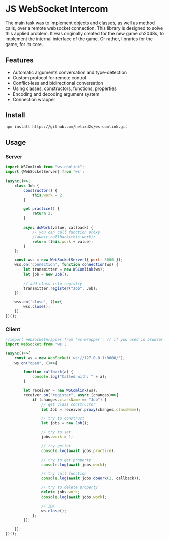 # JS WebSocket Intercom

The main task was to implement objects and classes, as well as method calls, over a remote websocket connection. This library is designed to solve this applied problem. It was originally created for the new game ch2048s, to implement the internal interface of the game. Or rather, libraries for the game, for its core. 

## Features

- Automatic arguments conversation and type-detection
- Custom protocol for remote control
- Conflict-less and bidirectional conversation 
- Using classes, constructors, functions, properties
- Encoding and decoding argument system
- Connection wrapper

## Install

`npm install https://github.com/helixd2s/ws-comlink.git`

## Usage

### Server

```js
import WSComlink from "ws-comlink";
import {WebSocketServer} from 'ws';

(async()=>{
    class Job {
        constructor() {
            this.work = 2;
        }

        get practice() {
            return 2;
        }

        async doWork(value, callback) {
            // you can call function proxy
            //await callback(this.work);
            return (this.work + value);
        }
    };

    const wss = new WebSocketServer({ port: 8000 });
    wss.on('connection', function connection(ws) {
        let transmitter = new WSComlink(ws);
        let job = new Job();
        
        // add class into registry
        transmitter.register("Job", Job);
    });

    wss.on('close', ()=>{
        wss.close();
    });
})();
```

### Client

```js
//import WebSocketWrapper from 'ws-wrapper'; // if you used in browser
import WebSocket from 'ws';

(async()=>{
    const ws = new WebSocket('ws://127.0.0.1:8000/');
    ws.on("open", ()=>{

        function callback(a) {
            console.log("Called with: " + a);
        }

        let receiver = new WSComlink(ws);
        receiver.on("register", async (changes)=>{
            if (changes.className == "Job") {
                // get class constructor
                let Job = receiver.proxy(changes.className);

                // try to construct
                let jobs = new Job();

                // try to set
                jobs.work = 1;

                // try getter
                console.log(await jobs.practice);

                // try to get property
                console.log(await jobs.work);

                // try call function
                console.log(await jobs.doWork(2, callback));

                // try to delete property
                delete jobs.work;
                console.log(await jobs.work);

                // IDK
                ws.close();
            };
        });

    });
})();

```
